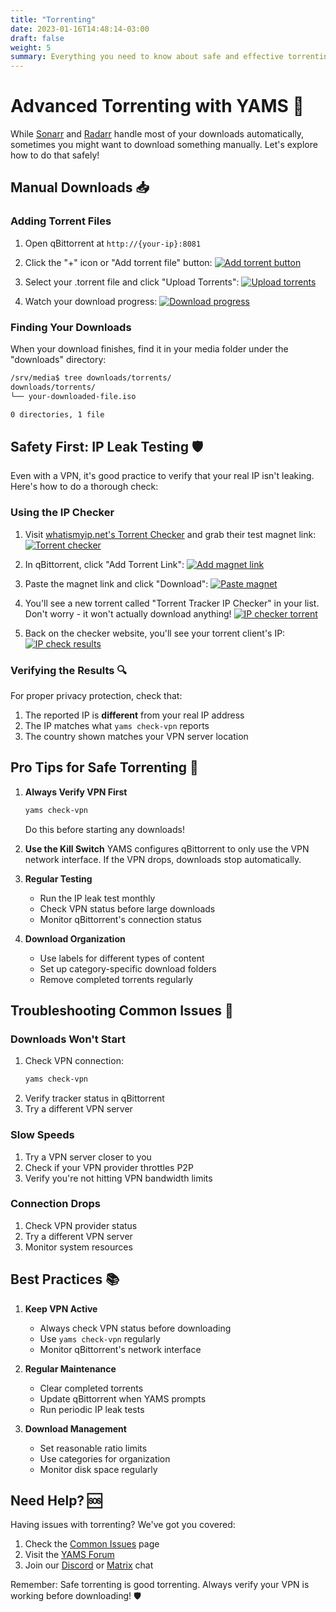 ```yaml
---
title: "Torrenting"
date: 2023-01-16T14:48:14-03:00
draft: false
weight: 5
summary: Everything you need to know about safe and effective torrenting with YAMS
---
```


# Advanced Torrenting with YAMS 🌊

While [Sonarr](/config/sonarr) and [Radarr](/config/radarr) handle most of your downloads automatically, sometimes you might want to download something manually. Let's explore how to do that safely!

## Manual Downloads 📥

### Adding Torrent Files
1. Open qBittorrent at `http://{your-ip}:8081`
2. Click the "+" icon or "Add torrent file" button:
   [![Add torrent button](/pics/advanced-torrent-1.png)](/pics/advanced-torrent-1.png)

3. Select your .torrent file and click "Upload Torrents":
   [![Upload torrents](/pics/advanced-torrent-2.png)](/pics/advanced-torrent-2.png)

4. Watch your download progress:
   [![Download progress](/pics/advanced-torrent-3.png)](/pics/advanced-torrent-3.png)

### Finding Your Downloads
When your download finishes, find it in your media folder under the "downloads" directory:
```bash
/srv/media$ tree downloads/torrents/
downloads/torrents/
└── your-downloaded-file.iso

0 directories, 1 file
```

## Safety First: IP Leak Testing 🛡️

Even with a VPN, it's good practice to verify that your real IP isn't leaking. Here's how to do a thorough check:

### Using the IP Checker

1. Visit [whatismyip.net's Torrent Checker](https://www.whatismyip.net/tools/torrent-ip-checker/index.php) and grab their test magnet link:
   [![Torrent checker](/pics/advanced-torrent-4.png)](/pics/advanced-torrent-4.png)

2. In qBittorrent, click "Add Torrent Link":
   [![Add magnet link](/pics/advanced-torrent-5.png)](/pics/advanced-torrent-5.png)

3. Paste the magnet link and click "Download":
   [![Paste magnet](/pics/advanced-torrent-6.png)](/pics/advanced-torrent-6.png)

4. You'll see a new torrent called "Torrent Tracker IP Checker" in your list. Don't worry - it won't actually download anything!
   [![IP checker torrent](/pics/advanced-torrent-7.png)](/pics/advanced-torrent-7.png)

5. Back on the checker website, you'll see your torrent client's IP:
   [![IP check results](/pics/advanced-torrent-8.png)](/pics/advanced-torrent-8.png)

### Verifying the Results 🔍

For proper privacy protection, check that:
1. The reported IP is **different** from your real IP address
2. The IP matches what `yams check-vpn` reports
3. The country shown matches your VPN server location

## Pro Tips for Safe Torrenting 🎯

1. **Always Verify VPN First**
   ```bash
   yams check-vpn
   ```
   Do this before starting any downloads!

2. **Use the Kill Switch**
   YAMS configures qBittorrent to only use the VPN network interface. If the VPN drops, downloads stop automatically.

3. **Regular Testing**
   - Run the IP leak test monthly
   - Check VPN status before large downloads
   - Monitor qBittorrent's connection status

4. **Download Organization**
   - Use labels for different types of content
   - Set up category-specific download folders
   - Remove completed torrents regularly

## Troubleshooting Common Issues 🔧

### Downloads Won't Start
1. Check VPN connection:
   ```bash
   yams check-vpn
   ```
2. Verify tracker status in qBittorrent
3. Try a different VPN server

### Slow Speeds
1. Try a VPN server closer to you
2. Check if your VPN provider throttles P2P
3. Verify you're not hitting VPN bandwidth limits

### Connection Drops
1. Check VPN provider status
2. Try a different VPN server
3. Monitor system resources

## Best Practices 📚

1. **Keep VPN Active**
   - Always check VPN status before downloading
   - Use `yams check-vpn` regularly
   - Monitor qBittorrent's network interface

2. **Regular Maintenance**
   - Clear completed torrents
   - Update qBittorrent when YAMS prompts
   - Run periodic IP leak tests

3. **Download Management**
   - Set reasonable ratio limits
   - Use categories for organization
   - Monitor disk space regularly

## Need Help? 🆘

Having issues with torrenting? We've got you covered:
1. Check the [Common Issues](/faqs/common-errors/) page
2. Visit the [YAMS Forum](https://forum.yams.media)
3. Join our [Discord](https://discord.gg/Gwae3tNMST) or [Matrix](https://matrix.to/#/#yams-space:rogs.me) chat

Remember: Safe torrenting is good torrenting. Always verify your VPN is working before downloading! 🛡️
